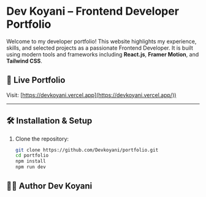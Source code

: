 # Dev Koyani – Frontend Developer Portfolio

Welcome to my developer portfolio! This website highlights my experience, skills, and selected projects as a passionate Frontend Developer. It is built using modern tools and frameworks including **React.js**, **Framer Motion**, and **Tailwind CSS**.

## 🔗 Live Portfolio
Visit: [https://devkoyani.vercel.app](https://devkoyani.vercel.app/))

---

## 🛠 Installation & Setup

1. Clone the repository:
   ```bash
   git clone https://github.com/Devkoyani/portfolio.git
   cd portfolio
   npm install
   npm run dev
   ```
## 🧑‍💻 Author Dev Koyani
